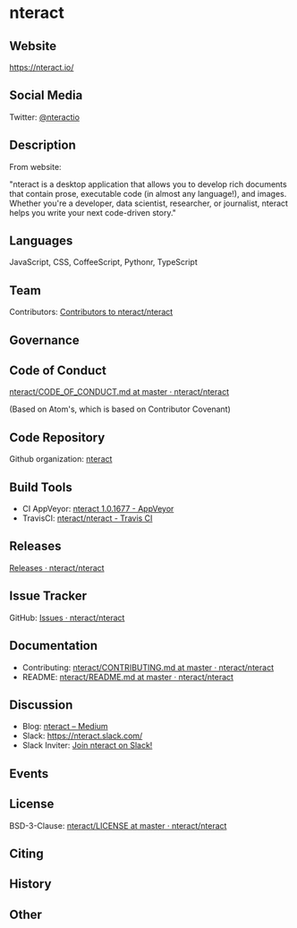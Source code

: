 # nteract

## Website

<https://nteract.io/>

## Social Media

Twitter: [@nteractio](https://twitter.com/nteractio)

## Description

From website:

"nteract is a desktop application that allows you to develop rich documents that contain prose, executable code (in almost any language!), and images. Whether you're a developer, data scientist, researcher, or journalist, nteract helps you write your next code-driven story."


## Languages

JavaScript, CSS, CoffeeScript, Pythonr, TypeScript


## Team

Contributors: [Contributors to nteract/nteract](https://github.com/nteract/nteract/graphs/contributors)

## Governance



## Code of Conduct

[nteract/CODE\_OF\_CONDUCT.md at master · nteract/nteract](https://github.com/nteract/nteract/blob/master/CODE_OF_CONDUCT.md)

(Based on Atom's, which is based on Contributor Covenant)


## Code Repository

Github organization: [nteract](https://github.com/nteract)

## Build Tools

- CI AppVeyor: [nteract 1.0.1677 - AppVeyor](https://ci.appveyor.com/project/nteract/nteract/branch/master)
- TravisCI: [nteract/nteract - Travis CI](https://travis-ci.org/nteract/nteract)

## Releases

[Releases · nteract/nteract](https://github.com/nteract/nteract/releases)

## Issue Tracker

GitHub: [Issues · nteract/nteract](https://github.com/nteract/nteract/issues)


## Documentation

- Contributing: [nteract/CONTRIBUTING.md at master · nteract/nteract](https://github.com/nteract/nteract/blob/master/CONTRIBUTING.md)
- README: [nteract/README.md at master · nteract/nteract](https://github.com/nteract/nteract/blob/master/README.md)

## Discussion

- Blog: [nteract – Medium](https://medium.com/nteract)
- Slack: <https://nteract.slack.com/>
- Slack Inviter: [Join nteract on Slack!](https://slackin-nteract.now.sh/)

## Events


## License

BSD-3-Clause: [nteract/LICENSE at master · nteract/nteract](https://github.com/nteract/nteract/blob/master/LICENSE)


## Citing



## History


## Other
